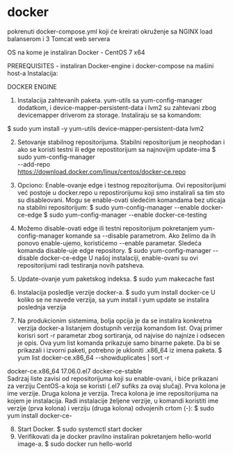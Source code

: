 # docker

pokrenuti docker-compose.yml koji će kreirati okruženje sa NGINX load balanserom i 3 Tomcat web servera

OS na kome je instaliran Docker - CentOS 7 x64

PREREQUISITES - instaliran Docker-engine i docker-compose na mašini host-a
Instalacija:

DOCKER ENGINE

1.	Instalacija zahtevanih paketa. yum-utils sa yum-config-manager dodatkom, i device-mapper-persistent-data i lvm2 su zahtevani zbog devicemapper driverom za storage.
Instaliraju se sa komandom:

$ sudo yum install -y yum-utils device-mapper-persistent-data lvm2

2.	Setovanje stabilnog repositorijuma. Stabilni repositorijum je neophodan i ako se koristi testni ili edge repostitorijum sa najnovijim update-ima
$ sudo yum-config-manager \
--add-repo \
https://download.docker.com/linux/centos/docker-ce.repo

3.	Opciono: Enable-ovanje edge i testnog repozitorijuma. Ovi repositorijumi već postoje u docker.repo u repostirorijumu koji smo instalirali sa tim sto su disableovani. Mogu se enable-ovati sledećim komandama bez uticaja na stabilni repositorijum:
$ sudo yum-config-manager --enable docker-ce-edge
$ sudo yum-config-manager --enable docker-ce-testing

4.	Možemo disable-ovati edge ili testni repositorijum pokretanjem yum-config-manager komande sa --disable parametrom. Ako želimo da ih ponovo enable-ujemo, koristićemo --enable parametar. Sledeća komanda disable-uje edge repository.
$ sudo yum-config-manager --disable docker-ce-edge
U našoj instalaciji, enable-ovani su ovi repositorijumi radi testiranja novih patsheva.

5.	Update-ovanje yum paketskog indeksa.
$ sudo yum makecache fast

6.	Instalacija posledlje verzije docker-a.
$ sudo yum install docker-ce
U koliko se ne navede verzija, sa yum install i yum update se instalira poslednja verzija

7.	Na produkcionim sistemima, bolja opcija je da se instalira konkretna verzija docker-a listanjem dostupnih verzija komandom list. Ovaj primer korisri sort -r parametar zbog sortiranja, od najvise do najnize i odsecen je opis. Ova yum list komanda prikazuje samo binarne pakete. Da bi se prikazali i izvorni paketi, potrebno je ukloniti .x86_64 iz imena paketa.
$ yum list docker-ce.x86_64  --showduplicates | sort -r

docker-ce.x86_64  17.06.0.el7                               docker-ce-stable  
Sadrzaj liste zavisi od repositorijuma koji su enable-ovani, i biće prikazani za verziju CentOS-a koja se koristi (.el7 sufiks za ovaj slučaj). Prva kolona je ime verzije. Druga kolona je verzija. Treca kolona je ime repositorijuma na kojem je instalacija. Radi instalacije željene verzije, u komandi koristiti ime verzije (prva kolona) i verziju (druga kolona) odvojenih crtom (-):
$ sudo yum install docker-ce-<VERSION>

8.	Start Docker.
$ sudo systemctl start docker
9.	Verifikovati da je docker pravilno instaliran pokretanjem hello-world image-a.
$ sudo docker run hello-world

